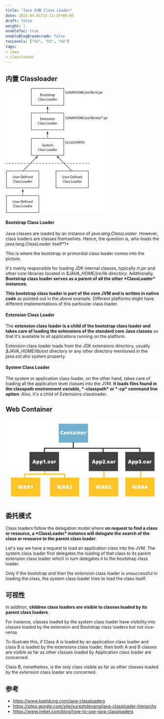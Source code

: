 ```yaml
---
title: "Java 内置 Class Loader"
date: 2021-04-01T15:12:15+09:00
draft: false
weight: 1
enableToc: true
enableBlogBreadcrumb: false
tocLevels: ["h2", "h3", "h4"]
tags:
- java
- classloader
---
```




## 内置 Classloader

![The class loader delegation model](index.assets/clhierarchy.gif)

#### Bootstrap Class Loader

Java classes are loaded by an instance of *java.lang.ClassLoader*. However, class loaders are classes themselves. Hence, the question is, who loads the *java.lang.ClassLoader* itself*?*

This is where the bootstrap or primordial class loader comes into the picture.

It's mainly responsible for loading JDK internal classes, typically *rt.jar* and other core libraries located in *$JAVA_HOME/jre/lib directory*. Additionally, **Bootstrap class loader serves as a parent of all the other \*ClassLoader\* instances**.

**This bootstrap class loader is part of the core JVM and is written in native code** as pointed out in the above example. Different platforms might have different implementations of this particular class loader.

#### Extension Class Loader

The **extension class loader is a child of the bootstrap class loader and takes care of loading the extensions of the standard core Java classes** so that it's available to all applications running on the platform.

Extension class loader loads from the JDK extensions directory, usually *$JAVA_HOME/lib/ext* directory or any other directory mentioned in the *java.ext.dirs* system property.



#### System Class Loader

The system or application class loader, on the other hand, takes care of loading all the application level classes into the JVM. **It loads files found in the classpath environment variable, \*-classpath\* or \*-cp\* command line option**. Also, it's a child of Extensions classloader.



## Web Container

![Jave EE delegation model, application class loader hierarchy](index.assets/Jave-EE-delegation-model.jpg)



## 委托模式

Class loaders follow the delegation model where **on request to find a class or resource, a \*ClassLoader\* instance will delegate the search of the class or resource to the parent class loader**.

Let's say we have a request to load an application class into the JVM. The system class loader first delegates the loading of that class to its parent extension class loader which in turn delegates it to the bootstrap class loader.

Only if the bootstrap and then the extension class loader is unsuccessful in loading the class, the system class loader tries to load the class itself.

## 可视性

In addition, **children class loaders are visible to classes loaded by its parent class loaders**.

For instance, classes loaded by the system class loader have visibility into classes loaded by the extension and Bootstrap class loaders but not vice-versa.

To illustrate this, if Class A is loaded by an application class loader and class B is loaded by the extensions class loader, then both A and B classes are visible as far as other classes loaded by Application class loader are concerned.

Class B, nonetheless, is the only class visible as far as other classes loaded by the extension class loader are concerned.





## 参考

* https://www.baeldung.com/java-classloaders
* https://sites.google.com/site/sureshdevang/java-classloader-hierarchy
* https://www.jrebel.com/blog/how-to-use-java-classloaders